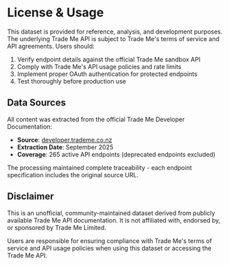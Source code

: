 # License & Usage

This dataset is provided for reference, analysis, and development purposes. The underlying Trade Me API is subject to Trade Me's terms of service and API agreements. Users should:

1. Verify endpoint details against the official Trade Me sandbox API
2. Comply with Trade Me's API usage policies and rate limits
3. Implement proper OAuth authentication for protected endpoints
4. Test thoroughly before production use

## Data Sources

All content was extracted from the official Trade Me Developer Documentation:

- **Source**: [developer.trademe.co.nz](https://developer.trademe.co.nz/)
- **Extraction Date**: September 2025
- **Coverage**: 265 active API endpoints (deprecated endpoints excluded)

The processing maintained complete traceability - each endpoint specification includes the original source URL.

## Disclaimer

This is an unofficial, community-maintained dataset derived from publicly available Trade Me API documentation. It is not affiliated with, endorsed by, or sponsored by Trade Me Limited. 

Users are responsible for ensuring compliance with Trade Me's terms of service and API usage policies when using this dataset or accessing the Trade Me API.
